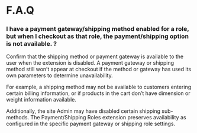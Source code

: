# F.A.Q

### I have a payment gateway/shipping method enabled for a role, but when I checkout as that role, the payment/shipping option is not available. ?

Confirm that the shipping method or payment gateway is available to the user when the extension is disabled. A payment gateway or shipping method still won’t appear at checkout if the method or gateway has used its own parameters to determine unavailability.

For example, a shipping method may not be available to customers entering certain billing information, or if products in the cart don’t have dimension or weight information available.

Additionally, the site Admin may have disabled certain shipping sub-methods. The Payment/Shipping Roles extension preserves availability as configured in the specific payment gateway or shipping role settings.

